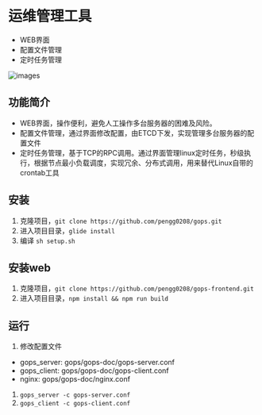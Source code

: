# 运维管理工具
- WEB界面
- 配置文件管理
- 定时任务管理

![images](https://github.com/pengg0208/gops/blob/master/C995628D-A206-4265-BA8E-F4B8D6CF600B.png)

## 功能简介
- WEB界面，操作便利，避免人工操作多台服务器的困难及风险。
- 配置文件管理，通过界面修改配置，由ETCD下发，实现管理多台服务器的配置文件
- 定时任务管理，基于TCP的RPC调用。通过界面管理linux定时任务，秒级执行，根据节点最小负载调度，实现冗余、分布式调用，用来替代Linux自带的crontab工具

## 安装
1. 克隆项目，`git clone https://github.com/pengg0208/gops.git`
1. 进入项目目录，`glide install`
1. 编译 `sh setup.sh`

## 安装web
1. 克隆项目，`git clone https://github.com/pengg0208/gops-frontend.git`
1. 进入项目目录，`npm install && npm run build`

## 运行
1. 修改配置文件
- gops_server: gops/gops-doc/gops-server.conf
- gops_client: gops/gops-doc/gops-client.conf
- nginx: gops/gops-doc/nginx.conf
1. `gops_server -c gops-server.conf`
1. `gops_client -c gops-client.conf`
